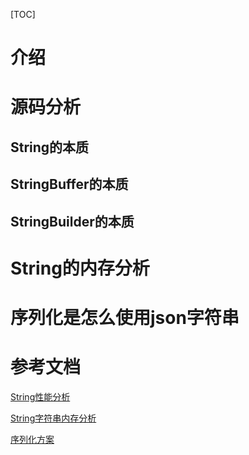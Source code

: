 [TOC]

# 介绍

# 源码分析

## String的本质

## StringBuffer的本质

## StringBuilder的本质

# String的内存分析

# 序列化是怎么使用json字符串



# 参考文档

[String性能分析](https://www.ibm.com/developerworks/cn/java/j-lo-optmizestring/)

[String字符串内存分析](https://blog.csdn.net/qq_21517413/article/details/85269135)

[序列化方案](https://www.cnblogs.com/john8169/p/9780505.html)